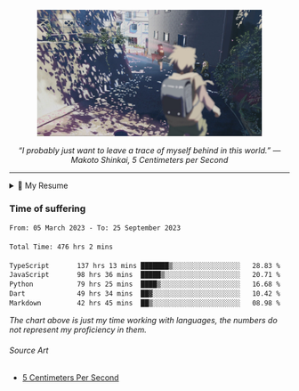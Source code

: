 <p align="center"><img src="asset/header.jpg" width="80%"/></p>
<p align="center"><i>“I probably just want to leave a trace of myself behind in this world.” ― Makoto Shinkai, 5 Centimeters per Second</i></p>

---

<details>
  <summary>📃 My Resume</summary>

### Education

- 📖 **Computer Science**\
📆 10/2021 - present\
📍 **Thang Long University** - Hoang Mai, Hanoi, Vietnam

### Experience

<img align="right" src="https://img.shields.io/badge/Next.js-black?style=flat&logo=next.js&logoColor=white"/>
<img align="right" src="https://img.shields.io/badge/Ant_Design-ant?style=flat&logo=antdesign&logoColor=white&color=%230170FE"/>
<img align="right" src="https://img.shields.io/badge/node.js-6DA55F?style=flat&logo=node.js&logoColor=white"/>


- 👨‍💻 **Frontend Web Intern**\
📆 07/2023 - present\
📍 **MQ ICT Solutions** - Hoang Mai, Hanoi, Vietnam
  
<!--
## Skills

<img align="right" src="https://img.shields.io/badge/Python-3776AB?logo=python&logoColor=white" />


**Programming**

<img align="right" src="https://img.shields.io/badge/Windows-0078D6?logo=windows&logoColor=white" />
-->

</details>

### Time of suffering

<!--START_SECTION:waka-->

```txt
From: 05 March 2023 - To: 25 September 2023

Total Time: 476 hrs 2 mins

TypeScript       137 hrs 13 mins ███████▒░░░░░░░░░░░░░░░░░   28.83 %
JavaScript       98 hrs 36 mins  █████▒░░░░░░░░░░░░░░░░░░░   20.71 %
Python           79 hrs 25 mins  ████▒░░░░░░░░░░░░░░░░░░░░   16.68 %
Dart             49 hrs 34 mins  ██▓░░░░░░░░░░░░░░░░░░░░░░   10.42 %
Markdown         42 hrs 45 mins  ██▒░░░░░░░░░░░░░░░░░░░░░░   08.98 %
```

<!--END_SECTION:waka-->

_The chart above is just my time working with languages, the numbers do not represent my proficiency in them._

###### Source Art

-  [5 Centimeters Per Second](https://wallhaven.cc/w/nrowq1)


